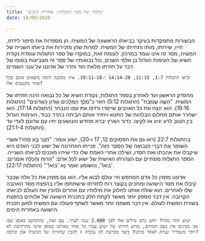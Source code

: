 ```yaml
---
title: 'מוקדו של ספר התגלות: אחרית הימים'
date: 14/09/2020

---
```


הבשורות מתמקדות בעיקר בביאתו הראשונה של המשיח. הן מספרות את סיפור לידתו, חייו, שירותו, מותו ותחייתו של המשיח. למרות שהן מזכירות את ביאתו השנייה של המשיח, מסר זה אינו עומד במרכזן. לעומת זאת, במוקדו של ספר התגלות עומדת נקודת השיא של העימות הגדול בן אלפי השנים, וכל נבואותיו של ספר זה מצביעות בסופו של דבר על חזרתו מלאת הוד והדר של אדוננו על ענני השמיים.

`קראו התגלות 1:7, 11:15, 14:14-20 ו-19:11-18. איזו מסקנה דומה מוצאים אתם בכל אחד מקטעים אלו?`

מהפרק הראשון ועד לאחרון בספר התגלות, נקודת השיא של כל נבואה הינה חזרתו של המשיח. "הַשֶֹה שֶׁנִּזְבַּח" (התגלות 5:12) חוזר כ"מֶלֶךְ הַמְּלָכִים וַאֲדוֹן הָאֲדוֹנִים" (התגלות 19:16). הוא ינצח את כל האויבים שייסרו ורדפו את עמו הנבחר (התגלות 17:14). הוא ישחרר אותם מחלום הבלהות של החטא ויחזיר אותם הביתה בהדר כבוד. העימות הגדול בין הטוב לרע יגיע אז לקיצו. כדור הארץ יברא מחדש והנושעים יחיו עם אדונם לעדי עד (התגלות 21:1-4).

בהתגלות 22:7 (ראו גם את הפסוקים 12, 17 ו-20), ישוע אומר: "הִנְנִי בָּא מַהֵר! אַשְׁרֵי הַשּׁוֹמֵר אֶת דִּבְרֵי הַנְּבוּאָה שֶׁל הַסֵּפֶר הַזֶּה". פנייתו האחרונה של ישוע לבני האדם היא שיקבלו את אהבתו ואת חסדו, ושילכו אחרי האמת שלו כדי שיהיו מוכנים לביאתו השנייה. הספר התגלות מסתיים עם הצהרתו האישית של ישוע לכל אדם: "הָרוּחַ וְהַכַּלָּה אוֹמְרִים: 'בּוֹא!', וְהַשּׁוֹמֵעַ יֹאמַר נָא 'בּוֹא!'" (התגלות 22:17).

אדוננו מזמין כל אדם המחפש חיי עולם לבוא אליו. הוא גם מזמין את כל אלה שכבר קיבלו את מסר הישועה ומחכים בקוצר רוח לחזרתו שישתתפו אליו בהפצת מסר האהבה שלו לאחרים. הוא שולח אותנו לחלוק את מילותיו עם אחרים ולהכין את העולם לביאתו הקרובה. אין דבר מספק יותר מאשר לקחת חלק בתכנית הישועה של אלוהים בהפצת בשורת המשיח לעולם. אין דבר משמח יותר מאשר לשתף פעולה עם המשיח למען תכנית הישועה באחרית הימים.

`ישוע חוזר מהר? יוחנן כתב מילים אלו לפני 2.000 שנה לערך. עם זאת, בהתחשב באופן שבו אנו מבינים את מצב המתים, מדוע חזרתו של ישוע עבור כל אחד מאיתנו באופן אישי מתרחשת לא יותר משבריר שנייה לאחר מותנו? כיצד מסייעת לנו עובדה זו להבין שחזרתו של המשיח אכן קרובה?`